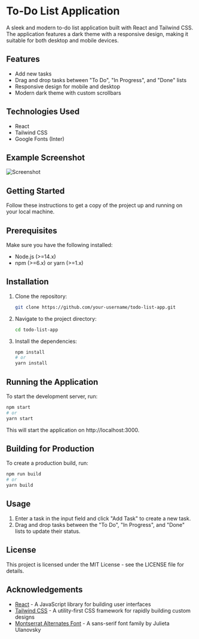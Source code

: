 # To-Do List Application

A sleek and modern to-do list application built with React and Tailwind CSS. The application features a dark theme with a responsive design, making it suitable for both desktop and mobile devices.

## Features

- Add new tasks
- Drag and drop tasks between "To Do", "In Progress", and "Done" lists
- Responsive design for mobile and desktop
- Modern dark theme with custom scrollbars

## Technologies Used

- React
- Tailwind CSS
- Google Fonts (Inter)

## Example Screenshot

![Screenshot](screenshots/page.png)

## Getting Started

Follow these instructions to get a copy of the project up and running on your local machine.

## Prerequisites

Make sure you have the following installed:

- Node.js (>=14.x)
- npm (>=6.x) or yarn (>=1.x)

## Installation

1. Clone the repository:

   ```bash
   git clone https://github.com/your-username/todo-list-app.git
   ```

2. Navigate to the project directory:

   ```bash
   cd todo-list-app
   ```

3. Install the dependencies:
   ```bash
   npm install
   # or
   yarn install
   ```

## Running the Application

To start the development server, run:

```bash
npm start
# or
yarn start
```

This will start the application on http://localhost:3000.

## Building for Production

To create a production build, run:

```bash
npm run build
# or
yarn build
```

## Usage

1.  Enter a task in the input field and click "Add Task" to create a new task.
2.  Drag and drop tasks between the "To Do", "In Progress", and "Done" lists to update their status.

## License

This project is licensed under the MIT License - see the LICENSE file for details.

## Acknowledgements

- [React](https://reactjs.org/) - A JavaScript library for building user interfaces
- [Tailwind CSS](https://tailwindcss.com/) - A utility-first CSS framework for rapidly building custom designs
- [Montserrat Alternates Font](https://fonts.google.com/specimen/Montserrat+Alternates) - A sans-serif font family by Julieta Ulanovsky
